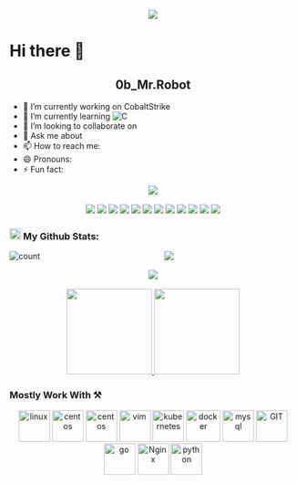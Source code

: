<!-- 动态打字效果 -->
<h1 align="center">
  <a href="https://blog.8kon.com/">
    <img src="https://readme-typing-svg.herokuapp.com/?lines=console.log(%22Hello%2C%20World!%22);&center=true&size=27">
  </a>
</h1>

# Hi there 👋 <h2 align = "center"> 0b_Mr.Robot </h2>

- 🔭 I’m currently working on  CobaltStrike
- 🌱 I’m currently learning    ![C](https://img.shields.io/badge/c-%2300599C.svg?style=flat-square&logo=c&logoColor=white) 
- 👯 I’m looking to collaborate on 
- 💬 Ask me about 
- 📫 How to reach me: 
- 😄 Pronouns: 
- ⚡ Fun fact: 

<!-- 贪吃蛇代码贡献图 -->
<div align="center"><img src="https://cdn.jsdelivr.net/gh/sun0225SUN/sun0225SUN/contribution-snake/github-contribution-grid-snake.svg" /></div>
<br>
<div align="center">
<img src="https://img.shields.io/badge/Linux-FCC624?style=style=flat-square&logo=linux&logoColor=black">
<img src="https://img.shields.io/badge/Windows-0078D6?style=flat-square&logo=windows&logoColor=white">
<img src="https://img.shields.io/badge/-Docker-FCC624?style=flat-square&logo=docker">
<img src="https://img.shields.io/badge/shell_script-%4285F4.svg?style=style=flat-square&logo=gnu-bash&logoColor=white">
<img src="https://img.shields.io/badge/mysql-%2300f.svg?style=flat-square&logo=mysql&logoColor=white">
<img src="https://img.shields.io/badge/c-%2300599C.svg?style=flat-square&logo=c&logoColor=white">
<img src="https://img.shields.io/badge/-Visual%20Studio%20Code-007ACC?style=flat-square&logo=Visual%20Studio%20Code&logoColor=fff">
<img src="https://img.shields.io/badge/-Git-FCC624?style=flat-square&logo=git">
<img src="https://img.shields.io/badge/-GitHub-pink?style=flat-square&logo=github">
<img src="https://img.shields.io/badge/Edge-0078D7?style=flat-square&logo=Microsoft-edge&logoColor=white">
<img src="https://img.shields.io/badge/-Python-pink?style=flat-square&logo=Python">
<img src="https://img.shields.io/badge/Go-green?style=flat-square&logo=Go&logoColor=white">
</div>

### <img src='https://media1.giphy.com/media/du3J3cXyzhj75IOgvA/giphy.gif?cid=ecf05e47x2g034i9pzwtzzsd3xgg2w9nr94t4tflbbgo3008&rid=giphy.gif' width='20' height='20' > My Github Stats:

<!-- 连续提交代码天数记录 -->
<!-- 访客数统计徽标 -->
  <img align="left" src="https://visitor-badge.glitch.me/badge?page_id=0bRobot" alt="count" /></div>
<div align="center">
<img align="center" src="https://github-readme-streak-stats.herokuapp.com/?user=0bRobot&theme=dark&hide_border=true" />
</div>
<br>

<!-- GitHub奖杯🏆 -->
<div align="center"><img  src="https://github-profile-trophy.vercel.app/?username=0bRobot&theme=gruvbox&row=1&column=6&no-frame=true&no-bg=true" /></div>
<br>

<!-- GitHub数据统计 -->
<div align="center">
  <a href="https://blog.8kon.com/">
  <img  height="150px" src="https://github-readme-stats.vercel.app/api?username=0bRobot&show_icons=true&theme=gotham" />
  <img  height="150px" src="https://github-readme-stats.vercel.app/api/top-langs/?username=0bRobot&langs_count=8&theme=gotham&count_private=true&layout=compact&card_width=250" />
   </a>
</div>



### Mostly Work With ⚒

<p align="center">
      <img src="https://www.vectorlogo.zone/logos/linux/linux-icon.svg" alt="linux" width="55" height="55"/> 
      <img src="https://www.vectorlogo.zone/logos/centos/centos-icon.svg" alt="centos" width="55" height="55"/>
      <img src="https://www.vectorlogo.zone/logos/debian/debian-icon.svg" alt="centos" width="55" height="55"/>
      <img src="https://www.vectorlogo.zone/logos/vim/vim-icon.svg" alt="vim" width="55" height="55"/>
      <img src="https://www.vectorlogo.zone/logos/kubernetes/kubernetes-icon.svg" alt="kubernetes" width="55" height="55"/>
      <img src="https://www.vectorlogo.zone/logos/docker/docker-official.svg" alt="docker" width="60" height="55"/>
      <img src="https://www.vectorlogo.zone/logos/mysql/mysql-icon.svg" alt="mysql" width="55" height="55"/>
      <img src="https://www.vectorlogo.zone/logos/git-scm/git-scm-icon.svg" alt="GIT" width="55" height="55"/> 
      <img src="https://www.vectorlogo.zone/logos/golang/golang-official.svg" alt="go" width="55" height="55"/>
      <img src="https://www.vectorlogo.zone/logos/nginx/nginx-icon.svg" alt="Nginx" width="55" height="55"/>
      <img src="https://www.vectorlogo.zone/logos/python/python-icon.svg" alt="python" width="55" height="55"/>
</p>




